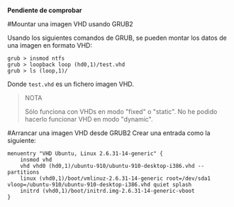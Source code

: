 
**Pendiente de comprobar**

#Mountar una imagen VHD usando GRUB2

Usando los siguientes comandos de GRUB, se pueden montar los datos de una imagen en formato VHD:

    grub > insmod ntfs
    grub > loopback loop (hd0,1)/test.vhd
    grub > ls (loop,1)/

Donde `test.vhd` es un fichero imagen VHD.

> NOTA
>
> Sólo funciona con VHDs en modo "fixed" o "static".
> No he podido hacerlo funcionar VHD en modo "dynamic".
>

#Arrancar una imagen VHD desde GRUB2
Crear una entrada como la siguiente:
```
menuentry "VHD Ubuntu, Linux 2.6.31-14-generic" {
	insmod vhd
	vhd vhd0 (hd0,1)/ubuntu-910/ubuntu-910-desktop-i386.vhd --partitions
	linux (vhd0,1)/boot/vmlinuz-2.6.31-14-generic root=/dev/sda1 vloop=/ubuntu-910/ubuntu-910-desktop-i386.vhd quiet splash
	initrd (vhd0,1)/boot/initrd.img-2.6.31-14-generic-vboot
}
```
